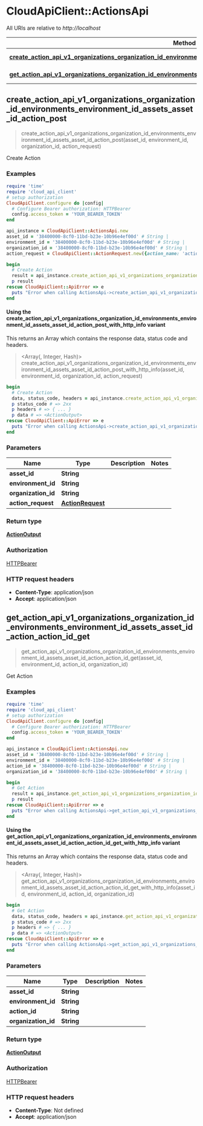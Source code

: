 # CloudApiClient::ActionsApi

All URIs are relative to *http://localhost*

| Method | HTTP request | Description |
| ------ | ------------ | ----------- |
| [**create_action_api_v1_organizations_organization_id_environments_environment_id_assets_asset_id_action_post**](ActionsApi.md#create_action_api_v1_organizations_organization_id_environments_environment_id_assets_asset_id_action_post) | **POST** /api/v1/organizations/{organization_id}/environments/{environment_id}/assets/{asset_id}/action | Create Action |
| [**get_action_api_v1_organizations_organization_id_environments_environment_id_assets_asset_id_action_action_id_get**](ActionsApi.md#get_action_api_v1_organizations_organization_id_environments_environment_id_assets_asset_id_action_action_id_get) | **GET** /api/v1/organizations/{organization_id}/environments/{environment_id}/assets/{asset_id}/action/{action_id} | Get Action |


## create_action_api_v1_organizations_organization_id_environments_environment_id_assets_asset_id_action_post

> <ActionOutput> create_action_api_v1_organizations_organization_id_environments_environment_id_assets_asset_id_action_post(asset_id, environment_id, organization_id, action_request)

Create Action

### Examples

```ruby
require 'time'
require 'cloud_api_client'
# setup authorization
CloudApiClient.configure do |config|
  # Configure Bearer authorization: HTTPBearer
  config.access_token = 'YOUR_BEARER_TOKEN'
end

api_instance = CloudApiClient::ActionsApi.new
asset_id = '38400000-8cf0-11bd-b23e-10b96e4ef00d' # String | 
environment_id = '38400000-8cf0-11bd-b23e-10b96e4ef00d' # String | 
organization_id = '38400000-8cf0-11bd-b23e-10b96e4ef00d' # String | 
action_request = CloudApiClient::ActionRequest.new({action_name: 'action_name_example'}) # ActionRequest | 

begin
  # Create Action
  result = api_instance.create_action_api_v1_organizations_organization_id_environments_environment_id_assets_asset_id_action_post(asset_id, environment_id, organization_id, action_request)
  p result
rescue CloudApiClient::ApiError => e
  puts "Error when calling ActionsApi->create_action_api_v1_organizations_organization_id_environments_environment_id_assets_asset_id_action_post: #{e}"
end
```

#### Using the create_action_api_v1_organizations_organization_id_environments_environment_id_assets_asset_id_action_post_with_http_info variant

This returns an Array which contains the response data, status code and headers.

> <Array(<ActionOutput>, Integer, Hash)> create_action_api_v1_organizations_organization_id_environments_environment_id_assets_asset_id_action_post_with_http_info(asset_id, environment_id, organization_id, action_request)

```ruby
begin
  # Create Action
  data, status_code, headers = api_instance.create_action_api_v1_organizations_organization_id_environments_environment_id_assets_asset_id_action_post_with_http_info(asset_id, environment_id, organization_id, action_request)
  p status_code # => 2xx
  p headers # => { ... }
  p data # => <ActionOutput>
rescue CloudApiClient::ApiError => e
  puts "Error when calling ActionsApi->create_action_api_v1_organizations_organization_id_environments_environment_id_assets_asset_id_action_post_with_http_info: #{e}"
end
```

### Parameters

| Name | Type | Description | Notes |
| ---- | ---- | ----------- | ----- |
| **asset_id** | **String** |  |  |
| **environment_id** | **String** |  |  |
| **organization_id** | **String** |  |  |
| **action_request** | [**ActionRequest**](ActionRequest.md) |  |  |

### Return type

[**ActionOutput**](ActionOutput.md)

### Authorization

[HTTPBearer](../README.md#HTTPBearer)

### HTTP request headers

- **Content-Type**: application/json
- **Accept**: application/json


## get_action_api_v1_organizations_organization_id_environments_environment_id_assets_asset_id_action_action_id_get

> <ActionOutput> get_action_api_v1_organizations_organization_id_environments_environment_id_assets_asset_id_action_action_id_get(asset_id, environment_id, action_id, organization_id)

Get Action

### Examples

```ruby
require 'time'
require 'cloud_api_client'
# setup authorization
CloudApiClient.configure do |config|
  # Configure Bearer authorization: HTTPBearer
  config.access_token = 'YOUR_BEARER_TOKEN'
end

api_instance = CloudApiClient::ActionsApi.new
asset_id = '38400000-8cf0-11bd-b23e-10b96e4ef00d' # String | 
environment_id = '38400000-8cf0-11bd-b23e-10b96e4ef00d' # String | 
action_id = '38400000-8cf0-11bd-b23e-10b96e4ef00d' # String | 
organization_id = '38400000-8cf0-11bd-b23e-10b96e4ef00d' # String | 

begin
  # Get Action
  result = api_instance.get_action_api_v1_organizations_organization_id_environments_environment_id_assets_asset_id_action_action_id_get(asset_id, environment_id, action_id, organization_id)
  p result
rescue CloudApiClient::ApiError => e
  puts "Error when calling ActionsApi->get_action_api_v1_organizations_organization_id_environments_environment_id_assets_asset_id_action_action_id_get: #{e}"
end
```

#### Using the get_action_api_v1_organizations_organization_id_environments_environment_id_assets_asset_id_action_action_id_get_with_http_info variant

This returns an Array which contains the response data, status code and headers.

> <Array(<ActionOutput>, Integer, Hash)> get_action_api_v1_organizations_organization_id_environments_environment_id_assets_asset_id_action_action_id_get_with_http_info(asset_id, environment_id, action_id, organization_id)

```ruby
begin
  # Get Action
  data, status_code, headers = api_instance.get_action_api_v1_organizations_organization_id_environments_environment_id_assets_asset_id_action_action_id_get_with_http_info(asset_id, environment_id, action_id, organization_id)
  p status_code # => 2xx
  p headers # => { ... }
  p data # => <ActionOutput>
rescue CloudApiClient::ApiError => e
  puts "Error when calling ActionsApi->get_action_api_v1_organizations_organization_id_environments_environment_id_assets_asset_id_action_action_id_get_with_http_info: #{e}"
end
```

### Parameters

| Name | Type | Description | Notes |
| ---- | ---- | ----------- | ----- |
| **asset_id** | **String** |  |  |
| **environment_id** | **String** |  |  |
| **action_id** | **String** |  |  |
| **organization_id** | **String** |  |  |

### Return type

[**ActionOutput**](ActionOutput.md)

### Authorization

[HTTPBearer](../README.md#HTTPBearer)

### HTTP request headers

- **Content-Type**: Not defined
- **Accept**: application/json

